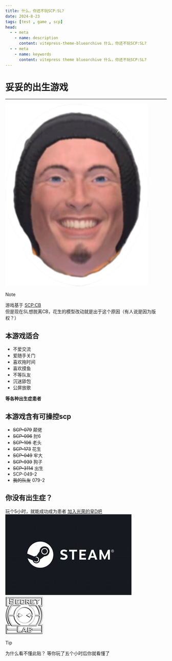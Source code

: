 ```yaml
---
title: 什么，你还不玩SCP:SL?
date: 2024-8-23
tags: [test , game , scp]
head:
  - - meta
    - name: description
      content: vitepress-theme-bluearchive 什么，你还不玩SCP:SL?
  - - meta
    - name: keywords
      content: vitepress theme bluearchive 什么，你还不玩SCP:SL?
---
```


# 妥妥的出生游戏

---
![dd](img/dd.png)

> [!NOTE]
> 游戏基于 [SCP:CB](https://www.scpcbgame.com/)  
> 但是现在SL想脱离CB，花生的模型改动就是出于这个原因（有人说是因为版权？）

## 本游戏适合
- 不爱交流
- 爱随手关门
- 喜欢拖时间
- 喜欢摸鱼
- 不等队友
- 沉迷舔包
- 公屏放歌

**等各种出生症患者**

## 本游戏含有可操控scp
- ~~SCP-079~~ 颠佬
- ~~SCP-096~~ 肘6
- ~~SCP-106~~ 老头
- ~~SCP-173~~ 花生
- ~~SCP-049~~ 牢大
- ~~SCP-939~~ 狗子
- ~~SCP-3114~~ 出生
- SCP-049-2
- ~~我的队友~~ 079-2

## 你没有出生症？
玩个5小时，就能成功成为患者
[加入光荣的皇D吧](https://store.steampowered.com/app/700330/SCP__SCP_Secret_Laboratory/)  
![steamlogo](img/steamlogo.jpg)  
![sllogo](img/sllogo.png)

> [!TIP]
> 为什么看不懂此贴？
> 等你玩了五个小时后你就看懂了
